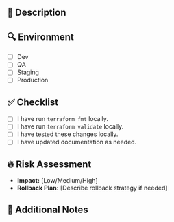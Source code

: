 ## 📢 Description
<!-- Describe the changes and purpose of this PR -->

## 🔍 Environment
- [ ] Dev
- [ ] QA
- [ ] Staging
- [ ] Production

## ✅ Checklist
- [ ] I have run `terraform fmt` locally.
- [ ] I have run `terraform validate` locally.
- [ ] I have tested these changes locally.
- [ ] I have updated documentation as needed.

## 🔥 Risk Assessment
- **Impact:** [Low/Medium/High]
- **Rollback Plan:** [Describe rollback strategy if needed]

## 📌 Additional Notes
<!-- Any other information that would be useful for reviewers -->
